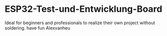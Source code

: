 # ESP32-Test-und-Entwicklung-Board
Ideal for beginners and professionals to realize their own project without soldering.
have fun
Alexvanheu
